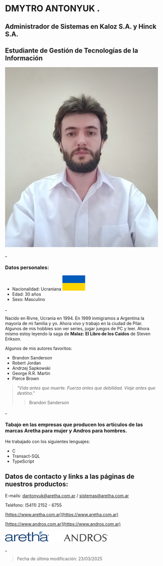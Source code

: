 # DMYTRO ANTONYUK .      

## Administrador de Sistemas en Kaloz S.A. y Hinck S.A.
## Estudiante de Gestión de Tecnologías de la Información

![Foto](./imagenes/foto.jpg)

_

### Datos personales:
- Nacionalidad: Ucraniana  ![Ucrania](./imagenes/ucrania.png)                  
- Edad: 30 años
- Sexo: Masculino

_

Nacido en Rivne, Ucrania en 1994. En 1999 inmigramos a Argentina la mayoría de mi familia y yo. Ahora vivo y trabajo en la ciudad de Pilar. Algunos de mis hobbies son ver series, jugar juegos de PC y leer. Ahora mismo estoy leyendo la saga de **Malaz: El Libro de los Caídos** de Steven Erikson.

Algunos de mis autores favoritos:
- Brandon Sanderson
- Robert Jordan
- Andrzej Sapkowski
- George R.R. Martin
- Pierce Brown

> *"Vida antes que muerte. Fuerza antes que debilidad. Viaje antes que destino."*
>>Brandon Sanderson

_

### Tabajo en las empresas que producen los artículos de las marcas Aretha para mujer y Andros para hombres.

He trabajado con los siguientes lenguajes:
- C
- Transact-SQL
- TypeScript

## Datos de contacto y links a las páginas de nuestros productos:
    
E-mails: dantonyuk@aretha.com.ar / sistemas@aretha.com.ar

Teléfono: (5411)  2152 - 6755

[https://www.aretha.com.ar](https://www.aretha.com.ar)

[https://www.andros.com.ar](https://www.andros.com.ar)

![Marcas](./imagenes/imagen.png "Aretha y Andros")

_

>Fecha de última modificación: 23/03/2025
